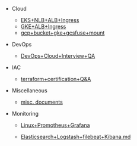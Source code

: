 - Cloud
  
  - [EKS+NLB+ALB+Ingress](Cloud/EKS+NLB+ALB+Ingress.md)
  - [GKE+ALB+Ingress](Cloud/GKE+ALB+Ingress.md)
  - [gcp+bucket+gke+gcsfuse+mount](Cloud/gcp+bucket+gke+gcsfuse+mount.md)

- DevOps
  
  - [DevOps+Cloud+Interview+QA](DevOps/DevOps+Cloud+Interview+QA.md)

- IAC
  
  - [terraform+certification+Q&A](IAC/terraform+certification+Q&A.md)

- Miscellaneous
  
  - [misc. documents](Miscellaneous/misc.md)

- Monitoring
  
  - [Linux+Promotheus+Grafana](Monitoring/Linux+Promotheus+Grafana.md)
  
  - [Elasticsearch+Logstash+filebeat+Kibana.md](Monitoring/Elasticsearch+Logstash+filebeat+Kibana.md)
